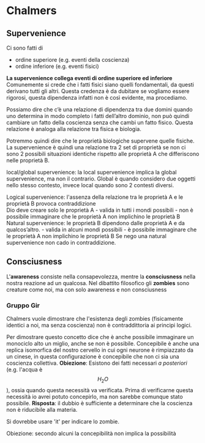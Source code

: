# Chalmers
## Supervenience
Ci sono fatti di 
- ordine superiore (e.g. eventi della coscienza)
- ordine inferiore (e.g. eventi fisici)

**La supervenience collega eventi di ordine superiore ed inferiore**
Comunemente si crede che i fatti fisici siano quelli fondamentali, da questi derivano tutti gli altri. Questa credenza è da dubitare se vogliamo essere rigorosi, questa dipendenza infatti non è così evidente, ma procediamo.

Possiamo dire che c’è una relazione di dipendenza tra due domini quando uno determina in modo completo i fatti dell’altro dominio, non può quindi cambiare un fatto della coscienza senza che cambi un fatto fisico. Questa relazione è analoga alla relazione tra fisica e biologia.

Potremmo quindi dire che le proprietà biologiche supervene quelle fisiche. La supervenience è quindi una relazione tra 2 set di proprietà se non ci sono 2 possibili situazioni identiche rispetto alle proprietà A che differiscono nelle proprietà B.

local/global supervenience: la local supervenience implica la global supervenience, ma non il contrario. Global è quando considero due oggetti nello stesso contesto, invece local quando sono 2 contesti diversi.

Logical supervenience: l'assenza della relazione tra le proprietà A e le proprietà B provoca contraddizione  
Dio deve creare solo le proprietà A
	- valida in tutti i mondi possibili
	- non è possibile immaginare che le proprietà A non implichino le proprietà B
Natural supervenience: le proprietà B dipendono dalle proprietà A e da qualcos’altro.
	- valida in alcuni mondi possibili
	- è possibile immaginare che le proprietà A non implichino le proprietà B
Se nego una natural supervenience non cado in contraddizione.

## Consciusness
L'**awareness** consiste nella consapevolezza, mentre la **consciusness** nella nostra reazione ad un qualcosa.
Nel dibattito filosofico gli **zombies** sono creature come noi, ma con solo awareness e non consciusness

### Gruppo Gir
Chalmers vuole dimostrare che l'esistenza degli zombies (fisicamente identici a noi, ma senza coscienza) non è contraddittoria ai principi logici.

Per dimostrare questo concetto dice che è anche possibile immaginare un monociclo alto un miglio, anche se non è possibile. Concepibile è anche una replica isomorfica del nostro cervello in cui ogni neurone è rimpiazzato da un cinese, in questa configurazione è concepibile che non ci sia una coscienza collettiva.
**Obiezione**: Esistono dei fatti necessari _a posteriori_ (e.g. l'acqua è $$H_2O$$), ossia quando questa necessità va verificata. Prima di verificarne questa necessità io avrei potuto concepirlo, ma non sarebbe comunque stato possibile.
**Risposta**: il dubbio è sufficiente a determinare che la coscienza non è riducibile alla materia.

Si dovrebbe usare 'it' per indicare lo zombie. 

Obiezione: secondo alcuni la concepibilità non implica la possibilità